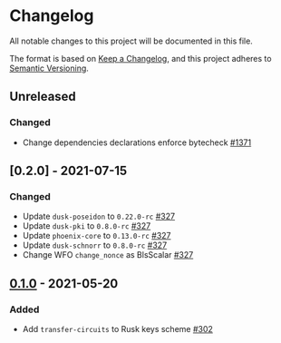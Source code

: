 # Changelog

All notable changes to this project will be documented in this file.

The format is based on [Keep a Changelog](https://keepachangelog.com/en/1.0.0/),
and this project adheres to [Semantic Versioning](https://semver.org/spec/v2.0.0.html).

## Unreleased

### Changed

- Change dependencies declarations enforce bytecheck [#1371]

## [0.2.0] - 2021-07-15

### Changed

- Update `dusk-poseidon` to `0.22.0-rc` [#327]
- Update `dusk-pki` to `0.8.0-rc` [#327]
- Update `phoenix-core` to `0.13.0-rc` [#327]
- Update `dusk-schnorr` to `0.8.0-rc` [#327]
- Change WFO `change_nonce` as BlsScalar [#327]

## [0.1.0] - 2021-05-20

### Added

- Add `transfer-circuits` to Rusk keys scheme [#302]

[#1371]: https://github.com/dusk-network/rusk/issues/1371
[#327]: https://github.com/dusk-network/rusk/issues/327
[#302]: https://github.com/dusk-network/rusk/issues/302
[0.1.0]: https://github.com/dusk-network/rusk/releases/tag/transfer-circuits-0.1.0
